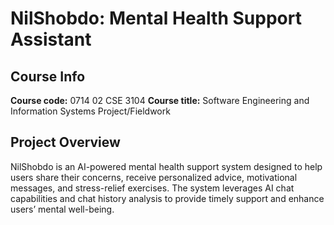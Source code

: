 # NilShobdo: Mental Health Support Assistant

## Course Info
**Course code:** 0714 02 CSE 3104 
**Course title:** Software Engineering and Information Systems Project/Fieldwork 
 

## Project Overview
NilShobdo is an AI-powered mental health support system designed to help users share their concerns, receive personalized advice, motivational messages, and stress-relief exercises.
The system leverages AI chat capabilities and chat history analysis to provide timely support and enhance users’ mental well-being.
